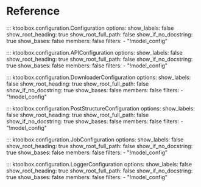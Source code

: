 # Reference

::: ktoolbox.configuration.Configuration
    options:
        show_labels: false
        show_root_heading: true
        show_root_full_path: false
        show_if_no_docstring: true
        show_bases: false
        members: false
        filters:
            - "!model_config"

::: ktoolbox.configuration.APIConfiguration
    options:
        show_labels: false
        show_root_heading: true
        show_root_full_path: false
        show_if_no_docstring: true
        show_bases: false
        members: false
        filters:
            - "!model_config"

::: ktoolbox.configuration.DownloaderConfiguration
    options:
        show_labels: false
        show_root_heading: true
        show_root_full_path: false
        show_if_no_docstring: true
        show_bases: false
        members: false
        filters:
            - "!model_config"

::: ktoolbox.configuration.PostStructureConfiguration
    options:
        show_labels: false
        show_root_heading: true
        show_root_full_path: false
        show_if_no_docstring: true
        show_bases: false
        members: false
        filters:
            - "!model_config"

::: ktoolbox.configuration.JobConfiguration
    options:
        show_labels: false
        show_root_heading: true
        show_root_full_path: false
        show_if_no_docstring: true
        show_bases: false
        members: false
        filters:
            - "!model_config"

::: ktoolbox.configuration.LoggerConfiguration
    options:
        show_labels: false
        show_root_heading: true
        show_root_full_path: false
        show_if_no_docstring: true
        show_bases: false
        members: false
        filters:
            - "!model_config"